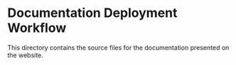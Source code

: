 # Documentation Deployment Workflow

This directory contains the source files for the documentation presented on the website.
